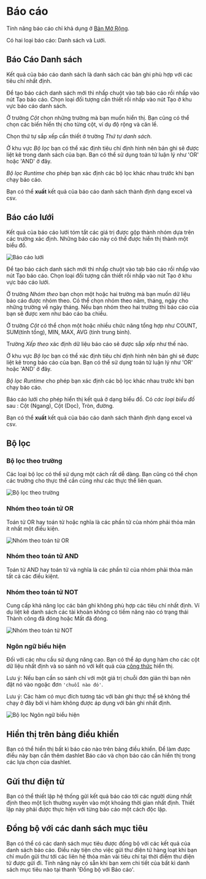 # Báo cáo

Tính năng báo cáo chỉ khả dụng ở [Bản Mở Rộng](https://www.espocrm.com/extensions/advanced-pack/).

Có hai loại báo cáo: Danh sách và Lưới.

## Báo Cáo Danh sách

Kết quả của báo cáo danh sách là danh sách các bản ghi phù hợp với các tiêu chí nhất định.

Để tạo báo cách danh sách mới thì nhấp chuột vào tab báo cáo rồi nhấp vào nút Tạo báo cáo. Chọn loại đối tượng cần thiết rồi nhấp vào nút Tạo ở khu vực báo cáo danh sách.

Ở trường _Cột_ chọn những trường mà bạn muốn hiển thị. Bạn cũng có thể chọn các biến hiển thị cho từng cột, ví dụ độ rộng và căn lề.

Chọn thứ tự sắp xếp cần thiết ở trường _Thứ tự danh sách_.

Ở khu vực _Bộ lọc_ bạn có thể xác định tiêu chí định hình nên bản ghi sẽ được liệt kê trong danh sách của bạn. Bạn có thể sử dụng toán tử luận lý như 'OR' hoặc 'AND' ở đây.

_Bộ lọc Runtime_ cho phép bạn xác định các bộ lọc khác nhau trước khi bạn chạy báo cáo.

Bạn có thể __xuất__ kết quả của báo cáo danh sách thành định dạng excel và csv.

##  Báo cáo lưới

Kết quả của báo cáo lưới tóm tắt các giá trị được gộp thành nhóm dựa trên các trường xác định. Những báo cáo này có thể được hiển thị thành một biểu đồ.

![Báo cáo lưới](../_static/images/user-guide/reports/grid.png)

Để tạo báo cách danh sách mới thì nhấp chuột vào tab báo cáo rồi nhấp vào nút Tạo báo cáo. Chọn loại đối tượng cần thiết rồi nhấp vào nút Tạo ở khu vực báo cáo lưới.

Ở trường _Nhóm theo_ bạn chọn một hoặc hai trường mà bạn muốn dữ liệu báo cáo được nhóm theo. Có thể chọn nhóm theo năm, tháng, ngày cho những trường về ngày tháng. Nếu bạn nhóm theo hai trường thì báo cáo của bạn sẽ được xem như báo cáo ba chiều.

Ở trường _Cột_ có thể chọn một hoặc nhiều chức năng tổng hợp như COUNT, SUM(tính tổng), MIN, MAX, AVG (tính trung bình).

Trường _Xếp theo_ xác định dữ liệu báo cáo sẽ được sắp xếp như thế nào.

Ở khu vực _Bộ lọc_ bạn có thể xác định tiêu chí định hình nên bản ghi sẽ được liệt kê trong báo cáo của bạn. Bạn có thể sử dụng toán tử luận lý như 'OR' hoặc 'AND' ở đây.

_Bộ lọc Runtime_ cho phép bạn xác định các bộ lọc khác nhau trước khi bạn chạy báo cáo.

Báo cáo lưới cho phép hiển thị kết quả ở dạng biểu đồ. Có _các loại biểu đồ_ sau : Cột (Ngang), Cột (Dọc), Tròn, đường.

Bạn có thể __xuất__ kết quả của báo cáo danh sách thành định dạng excel và csv.

## Bộ lọc

### Bộ lọc theo trường

Các loại bộ lọc có thể sử dụng một cách rất dễ dàng. Bạn cũng có thể chọn các trường cho thực thể cần cũng như các thực thể liên quan.

![Bộ lọc theo trường](../_static/images/user-guide/reports/filter-field.png)

### Nhóm theo toán tử OR

Toán tử OR hay toán tử hoặc nghĩa là các phần tử của nhóm phải thỏa mãn ít nhất một điều kiện.

![Nhóm theo toán tử OR](../_static/images/user-guide/reports/filter-or.png)

### Nhóm theo toán tử AND

Toán tử AND hay toán tử và nghĩa là các phần tử của nhóm phải thỏa mãn tất cả các điều kiệnt.

### Nhóm theo toán tử NOT

Cung cấp khả năng lọc các bản ghi không phù hợp các tiêu chí nhất định. Ví dụ liệt kê danh sách các tài khoản không có tiềm năng nào có trạng thái Thành công đã đóng hoặc Mất đã đóng.

![Nhóm theo toán tử NOT](../_static/images/user-guide/reports/filter-not.png)

### Ngôn ngữ biểu hiện

Đối với các nhu cầu sử dụng nâng cao. Bạn có thể áp dụng hàm cho các cột dữ liệu nhất định và so sánh nó với kết quả của [công thức](../administration/formula.md) hiển thị.

Lưu ý: Nếu bạn cần so sánh chỉ với một giá trị chuỗi đơn giản thì bạn nên đặt nó vào ngoặc đơn `'chuỗi nào đó'`.

Lưu ý: Các hàm có mục đích tương tác với bản ghi thực thể sẽ không thể chạy ở đây bởi vì hàm không được áp dụng với bản ghi nhất định.

![Bộ lọc Ngôn ngữ biểu hiện](../_static/images/user-guide/reports/filter-complex.png)

## Hiển thị trên bảng điều khiển

Bạn có thể hiển thị bất kì báo cáo nào trên bảng điều khiển. Để làm được điều này bạn cần thêm dashlet Báo cáo và chọn báo cáo cần hiển thị trong các lựa chọn của dashlet.

## Gửi thư điện tử

Bạn có thể thiết lập hệ thống gửi kết quả báo cáo tới các người dùng nhất định theo một lịch thường xuyên vào một khoảng thời gian nhất định. Thiết lập này phải được thực hiện với từng báo cáo một cách độc lập.

## Đồng bộ với các danh sách mục tiêu

Bạn có thể có các danh sách mục tiêu được đồng bộ với các kết quả của danh sách báo cáo. Điều này tiện cho việc gửi thư điện tử hàng loạt khi bạn chỉ muốn gửi thư tới các liên hệ thỏa mãn vài tiêu chí tại thời điểm thư điện tử được gửi đi. Tính năng này có sẵn khi bạn xem chi tiết của bất kì danh sách mục tiêu nào tại thanh 'Đồng bộ với Báo cáo'. 
